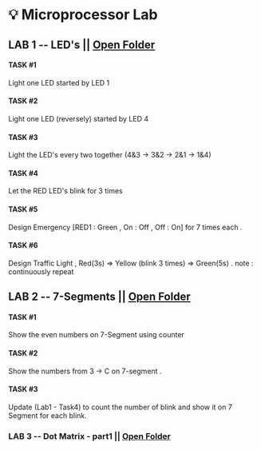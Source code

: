 # 💡 Microprocessor Lab
## LAB 1 -- LED's || [Open Folder](LAB%201/)

#### TASK #1 
Light one LED started by LED 1

#### TASK #2
Light one LED (reversely) started by LED 4

#### TASK #3
Light the LED's every two together (4&3 -> 3&2 -> 2&1 -> 1&4)

#### TASK #4 
Let the RED LED's blink for 3 times 

#### TASK #5 
Design Emergency [RED1 : Green , On : Off , Off : On] for 7 times each .

#### TASK #6
Design Traffic Light , Red(3s) => Yellow (blink 3 times) => Green(5s) . 
note : continuously repeat 

## LAB 2 -- 7-Segments   || [Open Folder](LAB%202/)

#### TASK #1 
Show the even numbers on 7-Segment using counter

#### TASK #2
Show the numbers from 3 -> C on 7-segment .

#### TASK #3
Update (Lab1 - Task4) to count the number of blink and show it on 7 Segment for each blink.


### LAB 3 -- Dot Matrix - part1 || [Open Folder](LAB%203/)


